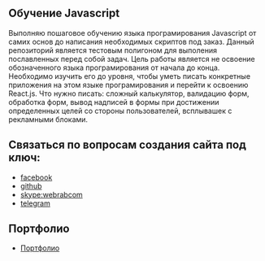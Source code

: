 
## Обучение Javascript

Выполняю пошаговое обучению языка програмирования Javascript от самих основ до написания необходимых скриптов под заказ. Данный репозиторий является тестовым полигоном для выполения
пославленных перед собой задач.
Цель работы является не освоение обозначенного языка програмирования от начала до конца. Необходимо изучить его до уровня, чтобы уметь писать конкретные приложения на этом языке програмирования и перейти к освоению React.js.
Что нужно писать: сложный калькулятор, валидацию форм, обработка форм, вывод надписей в формы при достижении определенных целей со стороны пользователей, всплывашек с
рекламными блоками.

## Связаться по вопросам создания сайта под ключ:

* [facebook](https://www.facebook.com/frontendercode)
* [github](https://github.com/frontend-coder)
* [skype:webrabcom](href="skype:webrabcom")
* [telegram](https://t.me/frontendcoder)

## Портфолио
* [Портфолио](https://frontend-coder.github.io)
